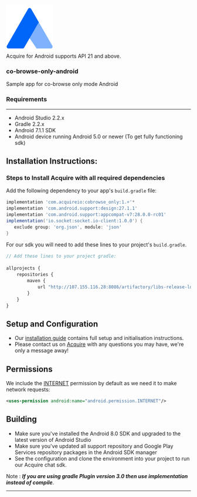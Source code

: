 ![Acquire](app/src/main/res/drawable/app_icon.png)  
Acquire for Android supports API 21 and above.   
### co-browse-only-android   
Sample app for co-browse only mode Android   
### Requirements  
-------------
- Android Studio 2.2.x
- Gradle 2.2.x
- Android 7.1.1 SDK
- Android device running Android 5.0 or newer (To get fully functioning sdk)

## Installation Instructions:

### Steps to Install Acquire with all required dependencies 

Add the following dependency to your app's `build.gradle` file:
```groovy
implementation 'com.acquireio:cobrowse_only:1.+'*
implementation 'com.android.support:design:27.1.1'
implementation 'com.android.support:appcompat-v7:28.0.0-rc01'
implementation('io.socket:socket.io-client:1.0.0') {
   exclude group: 'org.json', module: 'json'
}
```

For our sdk you will need to add these lines to your project's `build.gradle`.
```javascript
// Add these lines to your project gradle:
   
allprojects {
    repositories {
        maven {
            url "http://107.155.116.28:8086/artifactory/libs-release-local"
        }
    }
}
```

## Setup and Configuration

* Our [installation guide](https://developers.acquire.io/android-cobrowse-sdk) contains full setup and initialisation instructions. 
* Please contact us on [Acquire](https://www.acquire.io/) with any questions you may have, we're only a message away!

## Permissions

We include the [INTERNET](http://developer.android.com/reference/android/Manifest.permission.html#INTERNET) permission by default as we need it to make network requests:

```xml
<uses-permission android:name="android.permission.INTERNET"/>
```  

## Building 
- Make sure you've installed the Android 8.0 SDK and upgraded to the latest version of Android Studio
- Make sure you've updated all support repository and Google Play Services repository packages in the Android SDK manager
- See the configuration and clone the environment into your project to run our Acquire chat sdk.

Note : _**If you are using gradle Plugin version 3.0 then use implementation instead of compile**_.         

-------------
